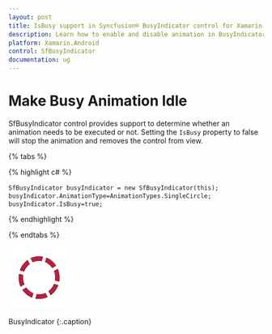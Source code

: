 ```yaml
---
layout: post
title: IsBusy support in Syncfusion® BusyIndicator control for Xamarin.Android
description: Learn how to enable and disable animation in BusyIndicator
platform: Xamarin.Android
control: SfBusyIndicator
documentation: ug
---
```


# Make Busy Animation Idle

SfBusyIndicator control provides support to determine whether an animation needs to be executed or not. Setting the `IsBusy` property to false will stop the animation and removes the control from view.

{% tabs %}

{% highlight c# %}

	SfBusyIndicator busyIndicator = new SfBusyIndicator(this);
	busyIndicator.AnimationType=AnimationTypes.SingleCircle;
	busyIndicator.IsBusy=true;

{% endhighlight %}

{% endtabs %}

![](images/IsBusy_img1.png)                                                                                                   

BusyIndicator
{:.caption}


